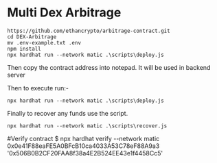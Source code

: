# Multi Dex Arbitrage

```shell
https://github.com/ethancrypto/arbitrage-contract.git
cd DEX-Arbitrage
mv .env-example.txt .env
npm install
npx hardhat run --network matic .\scripts\deploy.js
```
Then copy the contract address into notepad. It will be used in backend server

Then to execute run:-

```shell
npx hardhat run --network matic .\scripts\deploy.js
```

Finally to recover any funds use the script.

```shell
npx hardhat run --network matic .\scripts\recover.js
```

#Verify contract
$ npx hardhat  verify --network matic 0x0e41F88eaFE5A0BFcB10ca4033A53C78eF88A9a3 '0x506B0B2CF20FAA8f38a4E2B524EE43e1f4458Cc5'
